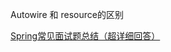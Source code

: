 









Autowire 和 resource的区别











[Spring常见面试题总结（超详细回答）](https://blog.csdn.net/a745233700/article/details/80959716)